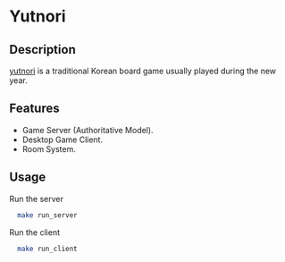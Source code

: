 # Yutnori

## Description

[yutnori](https://en.wikipedia.org/wiki/Yunnori) is a traditional Korean board game usually played during the new year.

## Features

- Game Server (Authoritative Model). 
- Desktop Game Client.
- Room System.

## Usage

Run the server
```bash
  make run_server
```

Run the client
```bash
  make run_client
```
